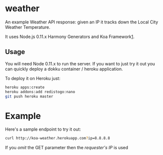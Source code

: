 # weather

An example Weather API response: given an IP it tracks down the Local City Weather Temperature. 

It uses Node.js 0.11.x Harmony Generators and Koa Framework[1].

## Usage
You will need Node 0.11.x to run the server. 
If you want to just try it out you can quickly deploy a dokku container / heroku application.

To deploy it on Heroku just:

```bash
heroku apps:create
heroku addons:add redistogo:nano
git push heroku master
```

# Example

Here's a sample endpoint to try it out:

```bash
curl http://koa-weather.herokuapp.com?ip=8.8.8.8
```

If you *omit* the GET parameter then the *requester's IP* is used

[1]: http://koajs.com/